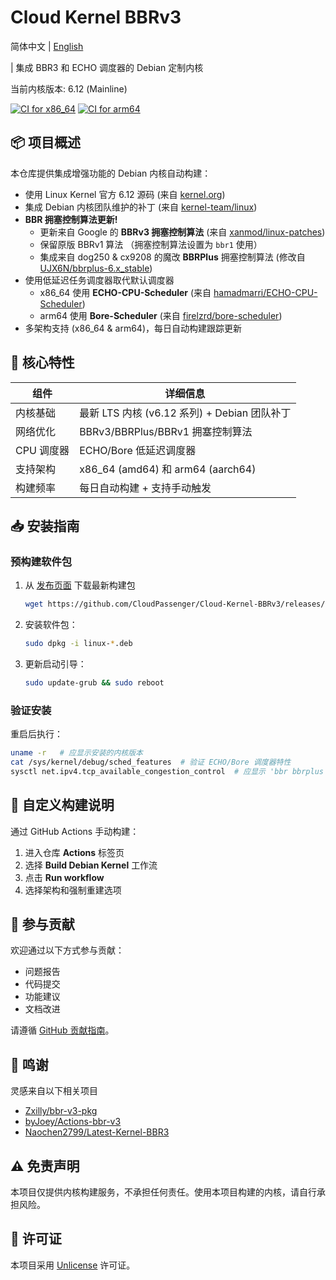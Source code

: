 # Cloud Kernel BBRv3

简体中文 | [English](README_en.md)

| 集成 BBR3 和 ECHO 调度器的 Debian 定制内核

当前内核版本: 6.12 (Mainline)

[![CI for x86_64](https://github.com/CloudPassenger/Cloud-Kernel-BBRv3/actions/workflows/build.yml/badge.svg)](https://github.com/CloudPassenger/Cloud-Kernel-BBRv3/actions)
[![CI for arm64](https://github.com/CloudPassenger/Cloud-Kernel-BBRv3/actions/workflows/build-arm64.yml/badge.svg)](https://github.com/CloudPassenger/Cloud-Kernel-BBRv3/actions)

## 📦 项目概述

本仓库提供集成增强功能的 Debian 内核自动构建：
- 使用 Linux Kernel 官方 6.12 源码 (来自 [kernel.org](https://cdn.kernel.org/pub/linux/kernel/v6.x/))
- 集成 Debian 内核团队维护的补丁 (来自 [kernel-team/linux](https://salsa.debian.org/kernel-team/linux/))
- **BBR 拥塞控制算法更新!**
  - 更新来自 Google 的 **BBRv3 拥塞控制算法** (来自 [xanmod/linux-patches](https://gitlab.com/xanmod/linux-patches))
  - 保留原版 BBRv1 算法 （拥塞控制算法设置为 `bbr1` 使用）
  - 集成来自 dog250 & cx9208 的魔改 **BBRPlus** 拥塞控制算法 (修改自 [UJX6N/bbrplus-6.x_stable](https://github.com/UJX6N/bbrplus-6.x_stable))
- 使用低延迟任务调度器取代默认调度器
  - x86_64 使用 **ECHO-CPU-Scheduler** (来自 [hamadmarri/ECHO-CPU-Scheduler](https://github.com/hamadmarri/ECHO-CPU-Scheduler))
  - arm64 使用 **Bore-Scheduler** (来自 [firelzrd/bore-scheduler](https://github.com/firelzrd/bore-scheduler))
- 多架构支持 (x86_64 & arm64)，每日自动构建跟踪更新

## 🚀 核心特性

| 组件               | 详细信息                                                               |
|--------------------|-----------------------------------------------------------------------|
| 内核基础           | 最新 LTS 内核  (v6.12 系列) + Debian 团队补丁                            |
| 网络优化           | BBRv3/BBRPlus/BBRv1 拥塞控制算法                                        |
| CPU 调度器         | ECHO/Bore 低延迟调度器                                                  |
| 支持架构           | x86_64 (amd64) 和 arm64 (aarch64)                                      |
| 构建频率           | 每日自动构建 + 支持手动触发                                              |

## 📥 安装指南

### 预构建软件包

1. 从 [发布页面](https://github.com/CloudPassenger/Cloud-Kernel-BBRv3/releases) 下载最新构建包
   ```bash
   wget https://github.com/CloudPassenger/Cloud-Kernel-BBRv3/releases/download/<版本>/linux-{image,headers}-<版本>_<架构>.deb
   ```

2. 安装软件包：
   ```bash
   sudo dpkg -i linux-*.deb
   ```

3. 更新启动引导：
   ```bash
   sudo update-grub && sudo reboot
   ```

### 验证安装
重启后执行：
```bash
uname -r   # 应显示安装的内核版本
cat /sys/kernel/debug/sched_features  # 验证 ECHO/Bore 调度器特性
sysctl net.ipv4.tcp_available_congestion_control  # 应显示 'bbr bbrplus bbr1'
```

## 🔧 自定义构建说明

通过 GitHub Actions 手动构建：
1. 进入仓库 **Actions** 标签页
2. 选择 **Build Debian Kernel** 工作流
3. 点击 **Run workflow**
4. 选择架构和强制重建选项

## 🤝 参与贡献

欢迎通过以下方式参与贡献：
- 问题报告
- 代码提交
- 功能建议
- 文档改进

请遵循 [GitHub 贡献指南](https://github.com/github/docs/blob/main/CONTRIBUTING.md)。

## 💖 鸣谢

灵感来自以下相关项目
- [Zxilly/bbr-v3-pkg](https://github.com/Zxilly/bbr-v3-pkg)
- [byJoey/Actions-bbr-v3](https://github.com/byJoey/Actions-bbr-v3)
- [Naochen2799/Latest-Kernel-BBR3](https://github.com/Naochen2799/Latest-Kernel-BBR3)

## ⚠️ 免责声明

本项目仅提供内核构建服务，不承担任何责任。使用本项目构建的内核，请自行承担风险。

## 📜 许可证

本项目采用 [Unlicense](https://unlicense.org/) 许可证。


